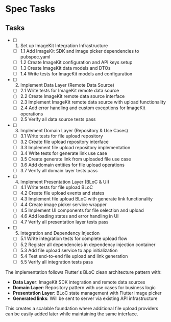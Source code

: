 # Spec Tasks

## Tasks

- [ ] 1. Set up ImageKit Integration Infrastructure
  - [ ] 1.1 Add ImageKit SDK and image picker dependencies to pubspec.yaml
  - [ ] 1.2 Create ImageKit configuration and API keys setup
  - [ ] 1.3 Create ImageKit data models and DTOs
  - [ ] 1.4 Write tests for ImageKit models and configuration

- [ ] 2. Implement Data Layer (Remote Data Source)
  - [ ] 2.1 Write tests for ImageKit remote data source
  - [ ] 2.2 Create ImageKit remote data source interface
  - [ ] 2.3 Implement ImageKit remote data source with upload functionality
  - [ ] 2.4 Add error handling and custom exceptions for ImageKit operations
  - [ ] 2.5 Verify all data source tests pass

- [ ] 3. Implement Domain Layer (Repository & Use Cases)
  - [ ] 3.1 Write tests for file upload repository
  - [ ] 3.2 Create file upload repository interface
  - [ ] 3.3 Implement file upload repository implementation
  - [ ] 3.4 Write tests for generate link use case
  - [ ] 3.5 Create generate link from uploaded file use case
  - [ ] 3.6 Add domain entities for file upload operations
  - [ ] 3.7 Verify all domain layer tests pass

- [ ] 4. Implement Presentation Layer (BLoC & UI)
  - [ ] 4.1 Write tests for file upload BLoC
  - [ ] 4.2 Create file upload events and states
  - [ ] 4.3 Implement file upload BLoC with generate link functionality
  - [ ] 4.4 Create image picker service wrapper
  - [ ] 4.5 Implement UI components for file selection and upload
  - [ ] 4.6 Add loading states and error handling in UI
  - [ ] 4.7 Verify all presentation layer tests pass

- [ ] 5. Integration and Dependency Injection
  - [ ] 5.1 Write integration tests for complete upload flow
  - [ ] 5.2 Register all dependencies in dependency injection container
  - [ ] 5.3 Add file upload service to app initialization
  - [ ] 5.4 Test end-to-end file upload and link generation
  - [ ] 5.5 Verify all integration tests pass

The implementation follows Flutter's BLoC clean architecture pattern with:
- **Data Layer**: ImageKit SDK integration and remote data sources
- **Domain Layer**: Repository pattern with use cases for business logic
- **Presentation Layer**: BLoC state management with Flutter image picker
- **Generated links**: Will be sent to server via existing API infrastructure

This creates a scalable foundation where additional file upload providers can be easily added later while maintaining the same interface.